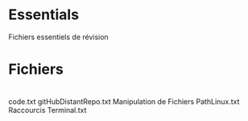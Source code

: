 # Essentials

Fichiers essentiels de révision

# Fichiers <h1>

code.txt
gitHubDistantRepo.txt
Manipulation de Fichiers
PathLinux.txt
Raccourcis Terminal.txt

